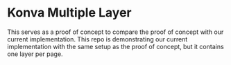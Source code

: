 # Konva Multiple Layer

This serves as a proof of concept to compare the proof of concept with our current implementation. This repo is demonstrating our current implementation with the same setup as the proof of concept, but it contains one layer per page.
